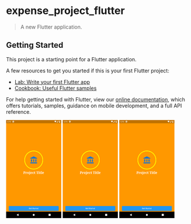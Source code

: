 # expense_project_flutter

> A new Flutter application.

## Getting Started

This project is a starting point for a Flutter application.

A few resources to get you started if this is your first Flutter project:

- [Lab: Write your first Flutter app](https://flutter.dev/docs/get-started/codelab)
- [Cookbook: Useful Flutter samples](https://flutter.dev/docs/cookbook)

For help getting started with Flutter, view our
[online documentation](https://flutter.dev/docs), which offers tutorials,
samples, guidance on mobile development, and a full API reference.

<img src="Screenshot_1607859914.png" width="30%">
<img src="Screenshot_1607859914.png" width="30%">
<img src="Screenshot_1607859914.png" width="30%">
